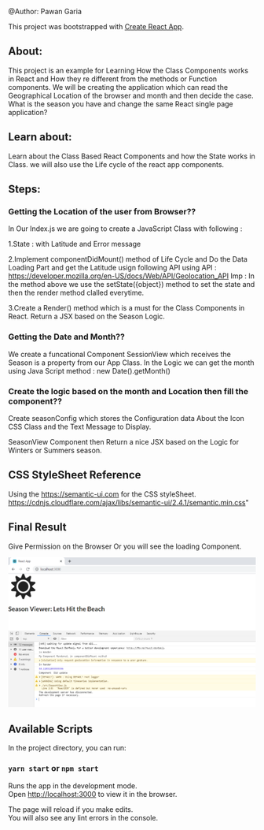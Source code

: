 @Author: Pawan Garia

This project was bootstrapped with [Create React App](https://github.com/facebook/create-react-app).

## About:
This project is an example for Learning How the Class Components works in React and How they re different from the methods or Function components.
We will be creating the application which can read the Geographical Location of the browser and month and then decide the case.  What is the season you have and change the same React single page application?

## Learn about:
Learn about the Class Based React Components and how the State works in Class. we will also use the Life cycle of the react app components.

## Steps:

### Getting the Location of the user from Browser??
In Our Index.js we are going to create a JavaScript Class with following :

1.State : with Latitude and Error message

2.Implement componentDidMount() method of Life Cycle and Do the Data Loading Part and get the Latitude usign following API
using API : https://developer.mozilla.org/en-US/docs/Web/API/Geolocation_API
Imp : In the method above we use the setState({object}) method to set the state and then the render method clalled everytime.

3.Create a Render() method which is a must for the Class Components in React. Return a JSX based on the Season Logic.

### Getting the Date and Month??
We create a funcational Component SessionView which receives the Season is a property from our App Class.
In the Logic we can get the month using Java Script method : new Date().getMonth()

### Create the logic based on the month and Location then fill the component??
Create seasonConfig which stores the Configuration data About the  Icon CSS Class and the Text Message to Display.

SeasonView Component then Return a nice JSX based on the Logic for Winters or Summers season.

## CSS StyleSheet Reference
Using the https://semantic-ui.com for the CSS styleSheet.
https://cdnjs.cloudflare.com/ajax/libs/semantic-ui/2.4.1/semantic.min.css"


## Final Result
Give Permission on the Browser Or you will see the loading Component.

![final Result by the project](./public/final-result.PNG)   


## Available Scripts

In the project directory, you can run:

### `yarn start` or `npm start`

Runs the app in the development mode.<br />
Open [http://localhost:3000](http://localhost:3000) to view it in the browser.

The page will reload if you make edits.<br />
You will also see any lint errors in the console.